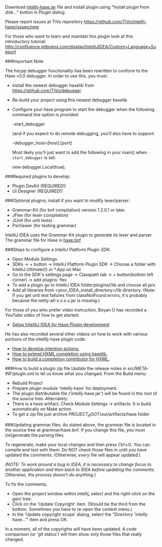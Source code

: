 Download [intellij-haxe.jar](https://github.com/JetBrains/intellij-haxe/blob/master/intellij-haxe.jar?raw=true) file and install plugin using "Install plugin from disk..." button in Plugin dialog

Please report issues at TiVo repository https://github.com/TiVo/intellij-haxe/issues/new

For those who want to learn and maintain this plugin look at this introductory tutorial:
http://confluence.jetbrains.com/display/IntelliJIDEA/Custom+Language+Support


###Important Note

The hxcpp debugger functionality has been rewritten to conform to the
Haxe v3.0 debugger.  In order to use this, you must:

- Install the newest debugger haxelib from https://github.com/TiVo/debugger
- Re-build your project using this newest debugger haxelib
- Configure your haxe program to start the debugger when the following
  command line option is provided:

  
    -start_debugger

  (and if you expect to do remote debugging, you'll also have to support:

    -debugger_host=[host]:[port]

  Most likely you'll just want to add the following in your main() when
  `-start_debugger` is set:
    
    new debugger.Local(true);
    

###Required plugins to develop:
- Plugin DevKit (REQUIRED!)
- UI Designer (REQUIRED!)

###Optional plugins, install if you want to modify lexer/parser:
- Grammar-Kit (for bnf compilation) version 1.2.0.1 or later.
- JFlex (for lexer compilation)
- JUnit (for unit tests)
- PsiViewer (for testing grammar)

IntelliJ IDEA uses the Grammar-Kit plugin to generate its lexer and parser.  The grammar file
for Haxe is [haxe.bnf](https://github.com/JetBrains/intellij-haxe/blob/master/grammar/haxe.bnf)

###Steps to configure a IntelliJ Platform Plugin SDK:
- Open Module Settings
- SDKs -> + button -> IntelliJ Platform Plugin SDK -> Choose a folder with IntelliJ Ultimate(!) or *.App on Mac
- Go to the SDK's settings page -> Classpath tab -> + button(bottom left corner) -> add plugins: flex
- To add a plugin go to IntelliJ IDEA folder/plugins/<plugin-name>/lib and choose all jars
- Add all libraries from <your_IDEA_install_directory>/lib directory.
  (Note: If you get unit test failures from classNotFound errors, 
         it's probably because the netty-all-x.x.x.x.jar is missing.)

For those of you who prefer video instruction, Boyan O has recorded a YouTube video of how to get started:

- [Setup IntellliJ IDEA for Haxe Plugin development](http://youtu.be/MwrzdBFaZkc)

He has also recorded several other videos on how to work with various portions of the intelllij-haxe
plugin code:

- [How to develop intention actions.](https://www.youtube.com/watch?v=-mY_DpzVDFs) 
- [How to extend HXML completion using haxelib.](https://www.youtube.com/watch?v=B8zOSEEK7As)
- [How to build a completion contributor for HXML.](https://www.youtube.com/watch?v=UBxuj2ToizY)


###How to build a plugin zip file
Update the release notes in src/META-INF/plugin.xml to let us know what you changed.
From the Build menu:

- Rebuild Project
- Prepare plugin module 'intellij-haxe' for deployment.
- The plugin distributable file ('intellij-haxe.jar') will be found in the root of the source tree.
Alternately:
- There is a haxe artifact. Check Module Settings -> artifacts. It is build automatically on Make action.
- To get a zip file just archive $PROJECT_ROOT$/out/artifacts/haxe folder

###Updating grammar files.
As stated above, the grammar file is located in the source tree at 
grammar/haxe.bnf.  If you change this file, you must (re)generate 
the parsing files.

To regenerate, make your local changes and then press Ctrl+G.  You can compile
and test with them.  Do NOT check those files in until you have updated the 
comments.  (Otherwise, *every* file will appear updated.)

*(NOTE: To work around a bug in IDEA, it is necessary to change focus to another
application and then back to IDEA before updating the comments.  Otherwise,
the process doesn't do anything.)*

To fix the comments,
 
- Open the project window within intellij, select and 
the right-click on the gen/ tree.  
- Click on the 'Update Copyright' item.  (Should be the third from the bottom.  Sometimes you have to re-open the
context menu.)  
- In the 'Update copyright scope' dialog, select the "Directory 'intellij-haxe...'" item and press OK.  

In a moment, all of the copyrights will have been updated.  A code comparison (or 'git status') will
then show only those files that really changed.

